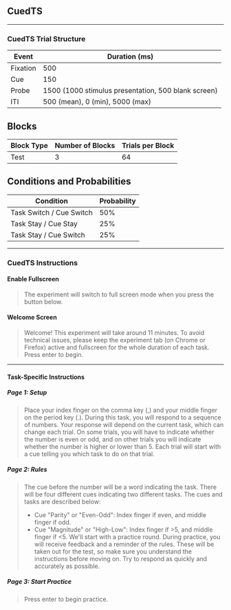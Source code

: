 ## CuedTS

---

### CuedTS Trial Structure

| Event    | Duration (ms)                                       |
| -------- | --------------------------------------------------- |
| Fixation | 500                                                 |
| Cue      | 150                                                 |
| Probe    | 1500 (1000 stimulus presentation, 500 blank screen) |
| ITI      | 500 (mean), 0 (min), 5000 (max)                     |

## Blocks

| Block Type | Number of Blocks | Trials per Block |
| ---------- | ---------------- | ---------------- |
| Test       | 3                | 64               |

## Conditions and Probabilities

| Condition                | Probability |
| ------------------------ | ----------- |
| Task Switch / Cue Switch | 50%         |
| Task Stay / Cue Stay     | 25%         |
| Task Stay / Cue Switch   | 25%         |

---

### CuedTS Instructions

#### Enable Fullscreen

> The experiment will switch to full screen mode when you press the button below.

#### Welcome Screen

> Welcome! This experiment will take around 11 minutes. To avoid technical issues, please keep the experiment tab (on Chrome or Firefox) active and fullscreen for the whole duration of each task. Press enter to begin.

---

#### Task-Specific Instructions

##### Page 1: Setup

> Place your index finger on the comma key (,) and your middle finger on the period key (.). During this task, you will respond to a sequence of numbers. Your response will depend on the current task, which can change each trial. On some trials, you will have to indicate whether the number is even or odd, and on other trials you will indicate whether the number is higher or lower than 5. Each trial will start with a cue telling you which task to do on that trial.

##### Page 2: Rules

> The cue before the number will be a word indicating the task. There will be four different cues indicating two different tasks. The cues and tasks are described below:
>
> - Cue "Parity" or "Even-Odd": Index finger if even, and middle finger if odd.
> - Cue "Magnitude" or "High-Low": Index finger if >5, and middle finger if <5.
>   We'll start with a practice round. During practice, you will receive feedback and a reminder of the rules. These will be taken out for the test, so make sure you understand the instructions before moving on. Try to respond as quickly and accurately as possible.

##### Page 3: Start Practice

> Press enter to begin practice.
